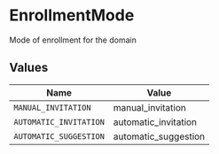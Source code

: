 # EnrollmentMode

Mode of enrollment for the domain


## Values

| Name                   | Value                  |
| ---------------------- | ---------------------- |
| `MANUAL_INVITATION`    | manual_invitation      |
| `AUTOMATIC_INVITATION` | automatic_invitation   |
| `AUTOMATIC_SUGGESTION` | automatic_suggestion   |